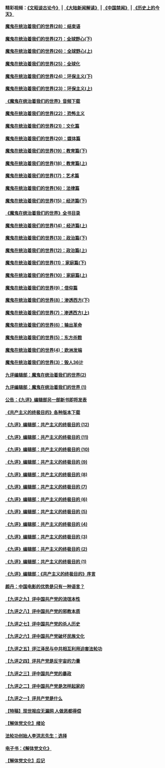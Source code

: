 #### 精彩视频：[《文昭谈古论今》](https://github.com/gfw-breaker/wenzhao) | [《大陆新闻解读》](https://github.com/gfw-breaker/ntdtv-comedy) | [《中国禁闻》](https://github.com/gfw-breaker/ntdtv-news) | [《历史上的今天》](https://github.com/gfw-breaker/today-in-history) 

#### [魔鬼在统治着我们的世界(28)：结束语](../pages/nsc422/n10936246.md?t=02031512) 

#### [魔鬼在统治着我们的世界(27)：全球野心(下)](../pages/nsc422/n10928319.md?t=02031512) 

#### [魔鬼在统治着我们的世界(26)：全球野心(上)](../pages/nsc422/n10900318.md?t=02031512) 

#### [魔鬼在统治着我们的世界(25)：全球化](../pages/nsc422/n10788205.md?t=02031512) 

#### [魔鬼在统治着我们的世界(24)：环保主义(下)](../pages/nsc422/n10695307.md?t=02031512) 

#### [魔鬼在统治着我们的世界(23)：环保主义(上)](../pages/nsc422/n10688613.md?t=02031512) 

#### [《魔鬼在统治着我们的世界》音频下载](../pages/nsc422/n10635553.md?t=02031512) 

#### [魔鬼在统治着我们的世界(22)：恐怖主义](../pages/nsc422/n10614727.md?t=02031512) 

#### [魔鬼在统治着我们的世界(21)：文化篇](../pages/nsc422/n10597706.md?t=02031512) 

#### [魔鬼在统治着我们的世界(20)：媒体篇](../pages/nsc422/n10586579.md?t=02031512) 

#### [魔鬼在统治着我们的世界(19)：教育篇(下)](../pages/nsc422/n10564808.md?t=02031512) 

#### [魔鬼在统治着我们的世界(18)：教育篇(上)](../pages/nsc422/n10526970.md?t=02031512) 

#### [魔鬼在统治着我们的世界(17)：艺术篇](../pages/nsc422/n10499093.md?t=02031512) 

#### [魔鬼在统治着我们的世界(16)：法律篇](../pages/nsc422/n10485969.md?t=02031512) 

#### [魔鬼在统治着我们的世界(15)：经济篇(下)](../pages/nsc422/n10469975.md?t=02031512) 

#### [《魔鬼在统治着我们的世界》全书目录](../pages/nsc422/n10464261.md?t=02031512) 

#### [魔鬼在统治着我们的世界(14)：经济篇(上)](../pages/nsc422/n10457370.md?t=02031512) 

#### [魔鬼在统治着我们的世界(13)：政治篇(下)](../pages/nsc422/n10448270.md?t=02031512) 

#### [魔鬼在统治着我们的世界(12)：政治篇(上)](../pages/nsc422/n10444576.md?t=02031512) 

#### [魔鬼在统治着我们的世界(11)：家庭篇(下)](../pages/nsc422/n10440961.md?t=02031512) 

#### [魔鬼在统治着我们的世界(10)：家庭篇(上)](../pages/nsc422/n10435448.md?t=02031512) 

#### [魔鬼在统治着我们的世界(9)：信仰篇](../pages/nsc422/n10432159.md?t=02031512) 

#### [魔鬼在统治着我们的世界(8)：渗透西方(下)](../pages/nsc422/n10429603.md?t=02031512) 

#### [魔鬼在统治着我们的世界(7)：渗透西方(上)](../pages/nsc422/n10426013.md?t=02031512) 

#### [魔鬼在统治着我们的世界(6)：输出革命](../pages/nsc422/n10421536.md?t=02031512) 

#### [魔鬼在统治着我们的世界(5)：东方杀戮](../pages/nsc422/n10417707.md?t=02031512) 

#### [魔鬼在统治着我们的世界(4)：欧洲发端](../pages/nsc422/n10414890.md?t=02031512) 

#### [魔鬼在统治着我们的世界(3)：毁人36计](../pages/nsc422/n10411583.md?t=02031512) 

#### [九评编辑部：魔鬼在统治着我们的世界(2)](../pages/nsc422/n10410036.md?t=02031512) 

#### [九评编辑部：魔鬼在统治着我们的世界 (1)](../pages/nsc422/n10406825.md?t=02031512) 

#### [公告：《九评》编辑部另一部新书即将发表](../pages/nsc422/n10405104.md?t=02031512) 

#### [《共产主义的终极目的》各种版本下载](../pages/nsc422/n10022138.md?t=02031512) 

#### [《九评》编辑部：共产主义的终极目的 (12)](../pages/nsc422/n9933272.md?t=02031512) 

#### [《九评》编辑部：共产主义的终极目的 (11)](../pages/nsc422/n9924973.md?t=02031512) 

#### [《九评》编辑部：共产主义的终极目的 (10)](../pages/nsc422/n9920883.md?t=02031512) 

#### [《九评》编辑部：共产主义的终极目的 (9)](../pages/nsc422/n9916363.md?t=02031512) 

#### [《九评》编辑部：共产主义的终极目的 (8)](../pages/nsc422/n9912488.md?t=02031512) 

#### [《九评》编辑部：共产主义的终极目的 (7)](../pages/nsc422/n9901176.md?t=02031512) 

#### [《九评》编辑部：共产主义的终极目的 (6)](../pages/nsc422/n9899359.md?t=02031512) 

#### [《九评》编辑部：共产主义的终极目的 (5)](../pages/nsc422/n9893174.md?t=02031512) 

#### [《九评》编辑部：共产主义的终极目的 (4)](../pages/nsc422/n9891246.md?t=02031512) 

#### [《九评》编辑部：共产主义的终极目的 (3)](../pages/nsc422/n9879879.md?t=02031512) 

#### [《九评》编辑部：共产主义的终极目的 (2)](../pages/nsc422/n9876205.md?t=02031512) 

#### [《九评》编辑部：共产主义的终极目的 (1)](../pages/nsc422/n9865857.md?t=02031512) 

#### [《九评》编辑部：《共产主义的终极目的》序言](../pages/nsc422/n9862666.md?t=02031512) 

#### [颜丹：中国电影的优势是只有一种语言？](../pages/nsc422/n9583062.md?t=02031512) 

#### [【九评之九】评中国共产党的流氓本性](../pages/nsc422/n737542.md?t=02031512) 

#### [【九评之八】评中国共产党的邪教本质](../pages/nsc422/n735942.md?t=02031512) 

#### [【九评之七】评中国共产党的杀人历史](../pages/nsc422/n733806.md?t=02031512) 

#### [【九评之六】评中国共产党破坏民族文化](../pages/nsc422/n731667.md?t=02031512) 

#### [【九评之五】评江泽民与中共相互利用迫害法轮功](../pages/nsc422/n730058.md?t=02031512) 

#### [【九评之四】评共产党是反宇宙的力量](../pages/nsc422/n727814.md?t=02031512) 

#### [【九评之三】评中国共产党的暴政](../pages/nsc422/n725597.md?t=02031512) 

#### [【九评之二】评中国共产党是怎样起家的](../pages/nsc422/n723946.md?t=02031512) 

#### [【九评之一】评共产党是什么](../pages/nsc422/n722529.md?t=02031512) 

#### [【特稿】现世报应无漏网 人做恶都得偿](../pages/nsc422/n4215167.md?t=02031512) 

#### [【解体党文化】绪论](../pages/nsc422/n1449356.md?t=02031512) 

#### [法轮功创始人李洪志先生：选择](../pages/nsc422/n3580738.md?t=02031512) 

#### [电子书：《解体党文化》](../pages/nsc422/n1573484.md?t=02031512) 

#### [【解体党文化】后记](../pages/nsc422/n1531999.md?t=02031512) 

